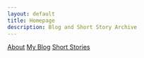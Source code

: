 ```yaml
---
layout: default
title: Homepage
description: Blog and Short Story Archive
---
```


[About](http://windfiresteel.github.io/about)
[My Blog](https://windfiresteel.github.io/archive)
[Short Stories](https://windfiresteel.github.io/archive)
